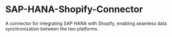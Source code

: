 # SAP-HANA-Shopify-Connector
A connector for integrating SAP HANA with Shopify, enabling seamless data synchronization between the two platforms.
